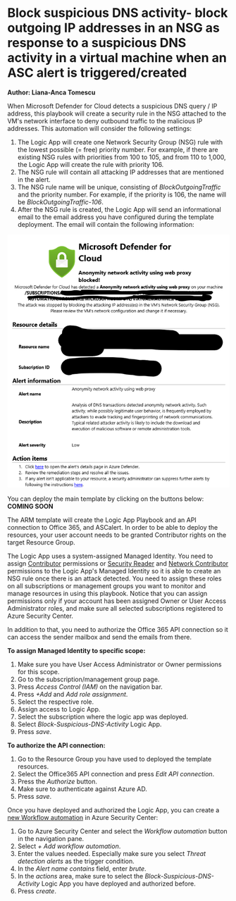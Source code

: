 # Block suspicious DNS activity- block outgoing IP addresses in an NSG as response to a suspicious DNS activity in a virtual machine when an ASC alert is triggered/created

**Author: Liana-Anca Tomescu**

When Microsoft Defender for Cloud detects a suspicious DNS query / IP address, this playbook will create a security rule in the NSG attached to the VM's network interface to deny outbound traffic to the malicious IP addresses.
This automation will consider the following settings:

1. The Logic App will create one Network Security Group (NSG) rule with the lowest possible (= free) priority number. For example, if there are existing NSG rules with priorities from 100 to 105, and from 110 to 1,000, the Logic App will create the rule with priority 106.
2. The NSG rule will contain all attacking IP addresses that are mentioned in the alert.
3. The NSG rule name will be unique, consisting of _BlockOutgoingTraffic_ and the priority number. For example, if the priority is 106, the name will be _BlockOutgoingTraffic-106_.
4. After the NSG rule is created, the Logic App will send an informational email to the email address you have configured during the template deployment. The email will contain the following information:

![Email template](.//emailTemplate.png)

You can deploy the main template by clicking on the buttons below: **COMING SOON**

The ARM template will create the Logic App Playbook and an API connection to Office 365, and ASCalert. In order to be able to deploy the resources, your user account needs to be granted Contributor rights on the target Resource Group.

The Logic App uses a system-assigned Managed Identity. You need to assign [Contributor](https://docs.microsoft.com/en-us/azure/role-based-access-control/built-in-roles#contributor) permissions or [Security Reader](https://docs.microsoft.com/en-us/azure/role-based-access-control/built-in-roles#security-reader) and [Network Contributor](https://docs.microsoft.com/en-us/azure/role-based-access-control/built-in-roles#network-contributor) permissions to the Logic App's Managed Identity so it is able to create an NSG rule once there is an attack detected. You need to assign these roles on all subscriptions or management groups you want to monitor and manage resources in using this playbook.
Notice that you can assign permissions only if your account has been assigned Owner or User Access Administrator roles, and make sure all selected subscriptions registered to Azure Security Center.

In addition to that, you need to authorize the Office 365 API connection so it can access the sender mailbox and send the emails from there.

**To assign Managed Identity to specific scope:**

1. Make sure you have User Access Administrator or Owner permissions for this scope.
2. Go to the subscription/management group page.
3. Press _Access Control (IAM)_ on the navigation bar.
4. Press _+Add_ and _Add role assignment_.
5. Select the respective role.
6. Assign access to Logic App.
7. Select the subscription where the logic app was deployed.
8. Select _Block-Suspicious-DNS-Activity_ Logic App.
9. Press _save_.

**To authorize the API connection:**

1. Go to the Resource Group you have used to deployed the template resources.
2. Select the Office365 API connection and press _Edit API connection_.
3. Press the _Authorize_ button.
4. Make sure to authenticate against Azure AD.
5. Press _save_.

Once you have deployed and authorized the Logic App, you can create a [new Workflow automation](https://docs.microsoft.com/en-us/azure/security-center/workflow-automation) in Azure Security Center:

1. Go to Azure Security Center and select the _Workflow automation_ button in the navigation pane.
2. Select _+ Add workflow automation_.
3. Enter the values needed. Especially make sure you select _Threat detection alerts_ as the trigger condition.
4. In the _Alert name contains_ field, enter _brute_.
5. In the _actions_ area, make sure to select the _Block-Suspicious-DNS-Activity_ Logic App you have deployed and authorized before.
6. Press _create_.

